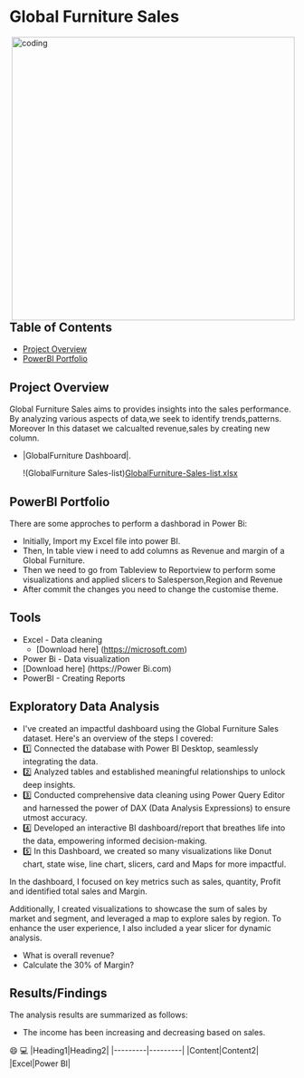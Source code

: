 # Global Furniture Sales

<img align="right" alt="coding" width="500" src="https://blog.rightsizefacility.com/hubfs/Princeton4.jpg">

## Table of Contents

- [Project Overview](project-overview)
- [PowerBI Portfolio](PowerBI-Portfolio)

## Project Overview
Global Furniture Sales aims to provides insights into the sales performance. By analyzing various aspects of data,we seek to identify trends,patterns.
Moreover In this dataset we calcualted revenue,sales by creating new column. 
- |GlobalFurniture Dashboard|.

  !(GlobalFurniture Sales-list)[GlobalFurniture-Sales-list.xlsx](https://github.com/MadisettySurekha/Global-Furniture-Sales/new/main?filename=README.md)

## PowerBI Portfolio
There are some approches to perform a dashborad in Power Bi:
- Initially, Import my Excel file into power BI.
- Then, In table view i need to add columns as Revenue and margin of a Global Furniture.
- Then we need to go from Tableview to Reportview to perform some visualizations and applied slicers to Salesperson,Region and Revenue
- After commit the changes you need to change the customise theme.

## Tools
- Excel - Data cleaning
  - [Download here] (https://microsoft.com)
-  Power Bi - Data visualization
  - [Download here] (https://Power Bi.com)
- PowerBI - Creating Reports

## Exploratory Data Analysis

- I've created an impactful dashboard using the Global Furniture Sales dataset.
Here's an overview of the steps I covered:
- [1️⃣](1️⃣) Connected the database with Power BI Desktop, seamlessly integrating the data.
- [2️⃣](2️⃣) Analyzed tables and established meaningful relationships to unlock deep insights.
- [3️⃣](3️⃣) Conducted comprehensive data cleaning using Power Query Editor and harnessed the power of DAX (Data Analysis Expressions) to ensure utmost accuracy.
- [4️⃣](4️⃣) Developed an interactive BI dashboard/report that breathes life into the data, empowering informed decision-making.
- [5️⃣](5️⃣) In this Dashboard, we created so many visualizations like 
Donut chart, state wise, line chart, slicers, card and Maps for more impactful.

In the dashboard, I focused on key metrics such as sales, quantity, Profit and identified total sales and Margin.

Additionally, I created visualizations to showcase the sum of sales by market and segment, and leveraged a map to explore sales by region. To enhance the user experience, I also included a year slicer for dynamic analysis.
 
- What is overall revenue?
- Calculate the 30% of Margin?

## Results/Findings

The analysis results are summarized as follows:
- The income has been increasing and decreasing based on sales.

😄
💻
|Heading1|Heading2|
|---------|---------|
|Content|Content2|
|Excel|Power BI|
